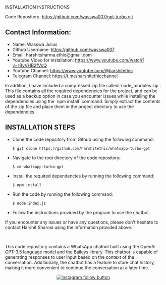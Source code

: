 INSTALLATION INSTRUCTIONS
	<p>Code Repository: <a href="https://github.com/wasswa007/gpt-turbo.git">https://github.com/wasswa007/gpt-turbo.git</a></p>
  <h2>Contact Information:</h2>
<ul>
	<li>Name: Wasswa Julius</li>
	<li>Github Username: <a href="https://github.com/wasswa007">https://github.com/wasswa007</a></li>
	<li>Email: harshitsharma.ethic@gmail.com</li>
	<li>Youtube Video for installation: <a href="https://www.youtube.com/watch?v=rBvVHB2fVoQ">https://www.youtube.com/watch?v=rBvVHB2fVoQ</a></li>
	<li>Youtube Channel: <a href="https://www.youtube.com/@harshitethic">https://www.youtube.com/@harshitethic</a></li>
	<li>Telegram Channel: <a href="https://t.me/harshitethicchannel">https://t.me/harshitethicchannel</a></li>
</ul>

<p>In addition, I have included a compressed zip file called `node_modules.zip`. This file contains all the required dependencies for the project, and can be used as a backup option in case you encounter issues while installing the dependencies using the `npm install` command. Simply extract the contents of the zip file and place them in the project directory to use the dependencies.</p>

<h2>INSTALLATION STEPS</h2>
<div>
  <ul>
    <li>
      <p>Clone the code repository from Github using the following command:</p>
      <pre><code>$ git clone https://github.com/harshitethic/whatsapp-turbo-gpt</code></pre>
    </li>
    <li>
      <p>Navigate to the root directory of the code repository:</p>
      <pre><code>$ cd whatsapp-turbo-gpt</code></pre>
    </li>
    <li>
      <p>Install the required dependencies by running the following command:</p>
      <pre><code>$ npm install</code></pre>
    </li>
    <li>
      <p>Run the code by running the following command:</p>
      <pre><code>$ node index.js</code></pre>
    </li>
    <li>
      <p>Follow the instructions provided by the program to use the chatbot.</p>
    </li>
  </ul>
</div>

<p>If you encounter any issues or have any questions, please don't hesitate to contact Harshit Sharma using the information provided above.</p>
<br>
<p>This code repository contains a WhatsApp chatbot built using the OpenAI GPT-3.5 language model and the Baileys library. This chatbot is capable of generating responses to user input based on the context of the conversation. Additionally, the chatbot has a feature to store chat history, making it more convenient to continue the conversation at a later time.</p>

<div align="center">
  <a href="https://www.instagram.com/harshitethic/">
    <img src="https://img.shields.io/badge/Follow%20%40harshitethic-Follow%20on%20Instagram-833AB4?logo=instagram&style=for-the-badge" alt="Instagram follow button">
  </a>
</div>
